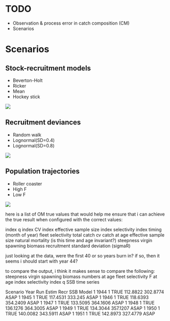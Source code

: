 
# TODO

- Observation & process error in catch composition (CM)
- Scenarios

# Scenarios

## Stock-recruitment models

- Beverton-Holt
- Ricker
- Mean
- Hockey stick

![](png/srm.png)

## Recruitment deviances

- Random walk 
- Lognormal(SD=0.4)
- Lognormal(SD=0.8)

![](png/devs.png)

## Population trajectories

- Roller coaster
- High F
- Low F

![](png/traj.png)






here is a list of OM true values that would help me ensure that i can achieve the true result when configured with the correct values:

index q
index CV
index effective sample size
index selectivity
index timing (month of year)
fleet selectivity
total catch cv
catch at age effective sample size
natural mortality (is this time and age invariant?)
steepness
virgin spawning biomass
recruitment standard deviation (sigmaR)

just looking at the data, were the first 40 or so years burn in?  if so, then it seems i should start with year 44?

to compare the output,  i think it makes sense to compare the following:
steepness
virgin spawning biomass
numbers at age
fleet selectivity
F at age
index selectivity
index q
SSB time series



Scenario	Year	Run	Estim	Recr	SSB	Model
1	1944	1	TRUE	112.8822	302.8774	ASAP
1	1945	1	TRUE	117.4531	333.245	ASAP
1	1946	1	TRUE	118.6393	354.2409	ASAP
1	1947	1	TRUE	133.5095	364.1606	ASAP
1	1948	1	TRUE	136.1276	364.3005	ASAP
1	1949	1	TRUE	134.3044	357.1207	ASAP
1	1950	1	TRUE	140.0082	343.5911	ASAP
1	1951	1	TRUE	142.8973	327.4779	ASAP

